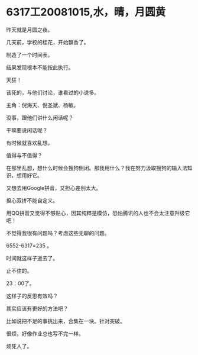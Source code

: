 # 6317工20081015,水，晴，月圆黄

昨天就是月圆之夜。

几天前，学校的桂花，开始飘香了。

制造了一个时间表。

结果发现根本不能按此执行。

天狂！

该死的，与他们讨论，谁看过的小说多。

主角：倪海天、倪圣斌、杨敏。

没事，跟他们讲什么闲话呢？

干嘛要说闲话呢？

有时候就喜欢乱想。

值得与不值得？

在那里乱想，想什么时候会搜狗倒闭。那我用什么？我在努力汲取搜狗的输入法知识，想用好它。

又想去用Google拼音，又担心差别太大。

担心双拼不能自定义。

用QQ拼音又觉得不够贴心，因其纯粹是模仿，恐怕腾讯的人也不会太注意升级它吧！

不觉得我很有问题吗？考虑这些无聊的问题。

6552-6317=235 。

时间就这样子逝去了。

止不住的。

23：00了。

这样子的反思有效吗？

其实应该有更好的方法吧？

比如说把不足的事挑出来，合集在一块。针对突破。

很烦，好像作业总也写不完一样。

烦死人了。
